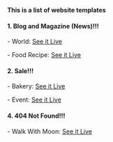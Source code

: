 **This is a list of website templates**
<br>
<h4 dir="auto">1. Blog and Magazine (News)!!!</h4>
<p dir="auto">- World: <a href="https://khuongnc.github.io/WebsiteTemplate_World/" rel="nofollow">See it Live</a></p>
<p dir="auto">- Food Recipe: <a href="https://khuongnc.github.io/WebsiteTemplate_FoodRecipe/" rel="nofollow">See it Live</a></p>
<h4 dir="auto">2. Sale!!!</h4>
<p dir="auto">- Bakery: <a href="https://khuongnc.github.io/WebsiteTemplate_Bakery/" rel="nofollow">See it Live</a></p>
<p dir="auto">- Event: <a href="https://khuongnc.github.io/WebsiteTemplate_Events/" rel="nofollow">See it Live</a></p>
<h4 dir="auto">4. 404 Not Found!!!</h4>
<p dir="auto">- Walk With Moon: <a href="https://khuongnc.github.io/WebsiteTemplate_WalkWithMoon/" rel="nofollow">See it Live</a></p>
